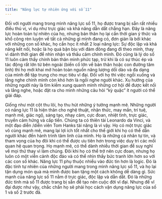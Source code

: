 ```yaml
---
title: "Năng lực tự nhiên ứng với số 11"
---
```

Đối với người mang trong mình năng lực số 11, họ được trang bị sẵn rất nhiều điều thú vị, ví dụ như trực giác và khả năng dẫn dắt chẳng hạn. Đây là năng lực hoàn toàn tự nhiên của họ, nhưng bản thân họ lại cần thời gian ý thức và khổ công rèn luyện về tất cả những gì mình đang có, đơn giản là bởi khác với những con số khác, họ cần học ít nhất 2 loại năng lực: Sự độc lập và khả năng kết nối, hoặc là họ quá bận bịu với đám đông đang đi theo mình, thay vì dành thời gian để nhìn nhận và thấu cảm chính mình. 
Đó cũng là lý do số 11 luôn cảm thấy chính bản thân mình phức tạp, trừ khi là có sự thúc ép và tác động rất lớn từ bên ngoài (biến cố lớn về bản thân hoặc con đường tâm linh) thì họ mới khai mở hoàn toàn nguồn năng lượng dồi dào và đa dạng của mình để tập trung cho mục tiêu vĩ đại. Đối với họ thì việc ngồi xuống và lắng nghe chính mình còn khó hơn là ngồi nghe người khác. Xu hướng của những người này là tìm kiếm xung quanh mình những cơ hội để được kết nối và lắng nghe, hoặc đặt ra cho mình những câu hỏi “kỳ quặc” ít người có thể giải đáp. 

Giống như một cột thu lôi, họ thu hút những ý tưởng mạnh mẽ. Những người có năng lực 11 là hiện thân cho nghệ thuật, nhận thức, may mắn, trí tuệ, mạnh mẽ, giác ngộ, sáng tạo, nhạy cảm, cực đoan, nhiệt tình, trực giác, truyền cảm hứng và cấp tiến. Chúng ta có thiên tài Leonardo da Vinci, và một đạo diễn /diễn viên Tom Hanks tài năng là vì vậy. 
Họ có một trực giác vô cùng mạnh mẽ, mang lại lợi ích tốt nhất cho thế giới khi họ có thể dẫn người khác đến hành trình tâm linh của mình. Họ là những cá nhân tự tin, và tham vọng của họ đôi khi có thể được ưu tiên hơn trong việc duy trì các mối quan hệ quan trọng. Họ mạnh mẽ, có thể dành nhiều thời gian để suy nghĩ về mọi thứ thay vì làm chúng. 
Đôi khi họ có thể trở nên cực đoan, nhưng họ luôn có một viễn cảnh độc đáo và có thể nhìn thấy bức tranh lớn hơn so với các con số khác. Năng lực 11 phụ thuộc nhiều vào đức tin hơn là logic.  Đó là đặc tính tự nhiên của những người mang trong mình năng lực số 11, và họ lại tận dụng món quà mà mình được ban tặng một cách không dễ dàng gì. 
Sức mạnh của năng lực số 11 nằm ở trực giác, độc lập và dẫn dắt. Đó là những đức tính mà số 11 được trang bị sẵn để tạo nên cuộc đời vĩ đại. Nhưng để vĩ đại được như vậy, chắc chắn họ sẽ phải học cách vận dụng năng lực của số 1 và số 2 trước đã.
